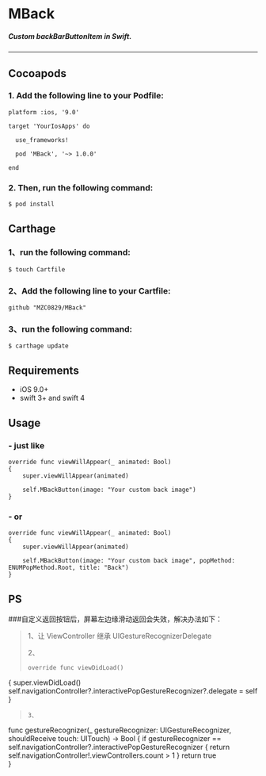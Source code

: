 # MBack
##### Custom backBarButtonItem in Swift.

---


## Cocoapods

### 1. Add the following line to your Podfile:

```
platform :ios, '9.0'

target 'YourIosApps' do

  use_frameworks!

  pod 'MBack', '~> 1.0.0'

end
```

### 2. Then, run the following command:

```
$ pod install
```


## Carthage

### 1、run the following command:
```
$ touch Cartfile
```

### 2、Add the following line to your Cartfile:

```
github "MZC0829/MBack"
```

### 3、run the following command:

```
$ carthage update
```



## Requirements
>
- iOS 9.0+
- swift 3+ and swift 4



## Usage

### - just like


```
override func viewWillAppear(_ animated: Bool)
{
    super.viewWillAppear(animated)
        
    self.MBackButton(image: "Your custom back image")
}

```

### - or
```
override func viewWillAppear(_ animated: Bool)
{
    super.viewWillAppear(animated)
        
    self.MBackButton(image: "Your custom back image", popMethod: ENUMPopMethod.Root, title: "Back")
}
```

## PS
###自定义返回按钮后，屏幕左边缘滑动返回会失效，解决办法如下：
>1、让 ViewController 继承 UIGestureRecognizerDelegate
>
>2、
>
>```
>override func viewDidLoad()
{
    super.viewDidLoad()
    self.navigationController?.interactivePopGestureRecognizer?.delegate = self        
}
>```
>3、
>
>```
func gestureRecognizer(_ gestureRecognizer: UIGestureRecognizer, shouldReceive touch: UITouch) -> Bool
{
        if gestureRecognizer == self.navigationController?.interactivePopGestureRecognizer
        {
            return self.navigationController!.viewControllers.count > 1
        }
        return true      
}
>
